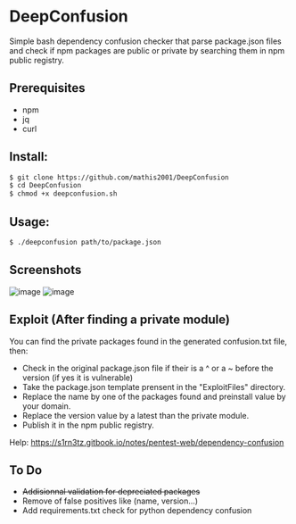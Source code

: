 # DeepConfusion
Simple bash dependency confusion checker that parse package.json files and check if npm packages are public or private by searching them in npm public registry.

## Prerequisites

- npm
- jq
- curl
  
## Install:
```bash
$ git clone https://github.com/mathis2001/DeepConfusion
$ cd DeepConfusion
$ chmod +x deepconfusion.sh
```

## Usage:
```bash
$ ./deepconfusion path/to/package.json
```
## Screenshots

![image](https://github.com/mathis2001/DeepConfusion/assets/40497633/1407d924-b741-43b3-a970-50efc48dd6dd)
![image](https://github.com/mathis2001/DeepConfusion/assets/40497633/950eac0c-0457-4a13-8449-9e9f3c802221)


## Exploit (After finding a private module)

You can find the private packages found in the generated confusion.txt file, then:

- Check in the original package.json file if their is a ^ or a ~ before the version (if yes it is vulnerable)
- Take the package.json template prensent in the "ExploitFiles" directory.
- Replace the name by one of the packages found and preinstall value by your domain.
- Replace the version value by a latest than the private module.
- Publish it in the npm public registry.

Help: https://s1rn3tz.gitbook.io/notes/pentest-web/dependency-confusion

## To Do

- ~~Addisionnal validation for depreciated packages~~
- Remove of false positives like (name, version...)
- Add requirements.txt check for python dependency confusion
